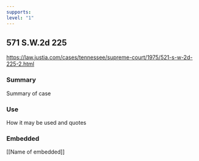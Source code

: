 ```yaml
---
supports: 
level: "1"
---
```

## 571 S.W.2d 225

https://law.justia.com/cases/tennessee/supreme-court/1975/521-s-w-2d-225-2.html

### Summary

Summary of case

### Use

How it may be used and quotes

### Embedded

[[Name of embedded]]
